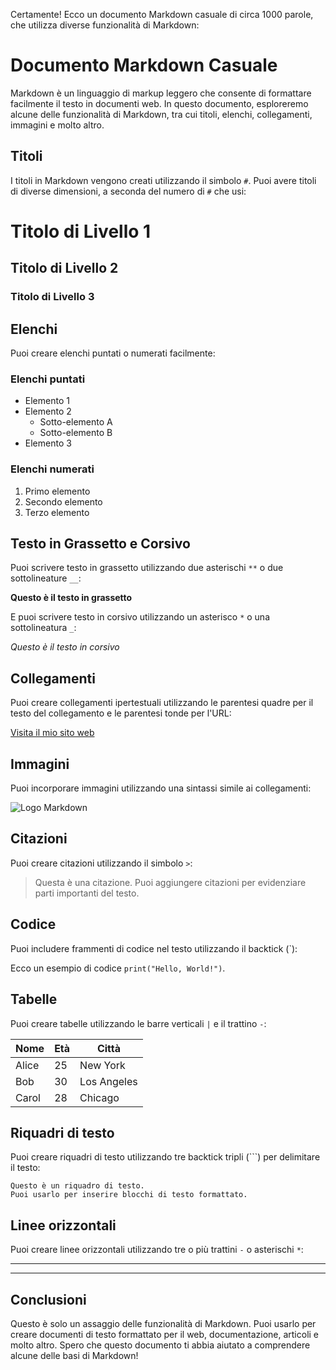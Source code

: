 Certamente! Ecco un documento Markdown casuale di circa 1000 parole, che utilizza diverse funzionalità di Markdown:

# Documento Markdown Casuale

Markdown è un linguaggio di markup leggero che consente di formattare facilmente il testo in documenti web. In questo documento, esploreremo alcune delle funzionalità di Markdown, tra cui titoli, elenchi, collegamenti, immagini e molto altro.

## Titoli

I titoli in Markdown vengono creati utilizzando il simbolo `#`. Puoi avere titoli di diverse dimensioni, a seconda del numero di `#` che usi:

# Titolo di Livello 1
## Titolo di Livello 2
### Titolo di Livello 3

## Elenchi

Puoi creare elenchi puntati o numerati facilmente:

### Elenchi puntati

- Elemento 1
- Elemento 2
  - Sotto-elemento A
  - Sotto-elemento B
- Elemento 3

### Elenchi numerati

1. Primo elemento
2. Secondo elemento
3. Terzo elemento

## Testo in Grassetto e Corsivo

Puoi scrivere testo in grassetto utilizzando due asterischi `**` o due sottolineature `__`:

**Questo è il testo in grassetto**

E puoi scrivere testo in corsivo utilizzando un asterisco `*` o una sottolineatura `_`:

*Questo è il testo in corsivo*

## Collegamenti

Puoi creare collegamenti ipertestuali utilizzando le parentesi quadre per il testo del collegamento e le parentesi tonde per l'URL:

[Visita il mio sito web](https://www.example.com)

## Immagini

Puoi incorporare immagini utilizzando una sintassi simile ai collegamenti:

![Logo Markdown](https://www.example.com/logo.png)

## Citazioni

Puoi creare citazioni utilizzando il simbolo `>`:

> Questa è una citazione. Puoi aggiungere citazioni per evidenziare parti importanti del testo.

## Codice

Puoi includere frammenti di codice nel testo utilizzando il backtick (`):

Ecco un esempio di codice `print("Hello, World!")`.

## Tabelle

Puoi creare tabelle utilizzando le barre verticali `|` e il trattino `-`:

| Nome  | Età  | Città    |
|-------|------|----------|
| Alice | 25   | New York |
| Bob   | 30   | Los Angeles |
| Carol | 28   | Chicago  |

## Riquadri di testo

Puoi creare riquadri di testo utilizzando tre backtick tripli (```) per delimitare il testo:

```
Questo è un riquadro di testo.
Puoi usarlo per inserire blocchi di testo formattato.
```

## Linee orizzontali

Puoi creare linee orizzontali utilizzando tre o più trattini `-` o asterischi `*`:

---
***

## Conclusioni

Questo è solo un assaggio delle funzionalità di Markdown. Puoi usarlo per creare documenti di testo formattato per il web, documentazione, articoli e molto altro. Spero che questo documento ti abbia aiutato a comprendere alcune delle basi di Markdown!